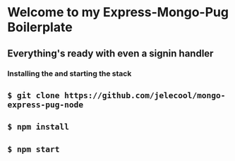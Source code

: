 # Welcome to my Express-Mongo-Pug Boilerplate
## Everything's ready with even a signin handler

### Installing the and starting the stack
`
$ git clone https://github.com/jelecool/mongo-express-pug-node
`
---
`
$ npm install
`
---
`
$ npm start
`
---

